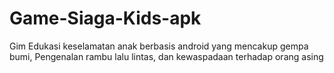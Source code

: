 # Game-Siaga-Kids-apk
Gim Edukasi keselamatan anak berbasis android yang mencakup gempa bumi, Pengenalan rambu lalu lintas, dan kewaspadaan terhadap orang asing
 
